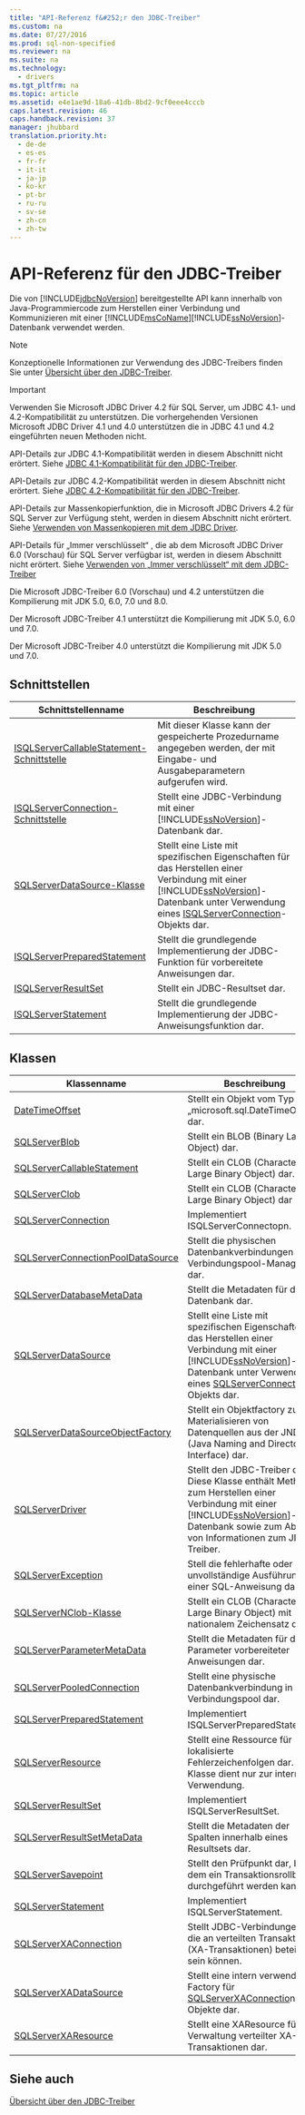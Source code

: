 ```yaml
---
title: "API-Referenz f&#252;r den JDBC-Treiber"
ms.custom: na
ms.date: 07/27/2016
ms.prod: sql-non-specified
ms.reviewer: na
ms.suite: na
ms.technology: 
  - drivers
ms.tgt_pltfrm: na
ms.topic: article
ms.assetid: e4e1ae9d-18a6-41db-8bd2-9cf0eee4cccb
caps.latest.revision: 46
caps.handback.revision: 37
manager: jhubbard
translation.priority.ht: 
  - de-de
  - es-es
  - fr-fr
  - it-it
  - ja-jp
  - ko-kr
  - pt-br
  - ru-ru
  - sv-se
  - zh-cn
  - zh-tw
---
```

# API-Referenz f&#252;r den JDBC-Treiber
  Die von [!INCLUDE[jdbcNoVersion](../content/includes/jdbcNoVersion_md.md)] bereitgestellte API kann innerhalb von Java\-Programmiercode zum Herstellen einer Verbindung und Kommunizieren mit einer [!INCLUDE[msCoName](../content/includes/msCoName_md.md)][!INCLUDE[ssNoVersion](../content/includes/ssNoVersion_md.md)]\-Datenbank verwendet werden.  
  
> [!NOTE]  
>  Konzeptionelle Informationen zur Verwendung des JDBC\-Treibers finden Sie unter [Übersicht über den JDBC-Treiber](../content/Overview-of-the-JDBC-Driver.md).  
  
> [!IMPORTANT]  
>  Verwenden Sie Microsoft JDBC Driver 4.2 für SQL Server, um JDBC 4.1\- und 4.2\-Kompatibilität zu unterstützen. Die vorhergehenden Versionen Microsoft JDBC Driver 4.1 und 4.0 unterstützen die in JDBC 4.1 und 4.2 eingeführten neuen Methoden nicht.  
>   
>  API\-Details zur JDBC 4.1\-Kompatibilität werden in diesem Abschnitt nicht erörtert. Siehe [JDBC 4.1-Kompatibilität für den JDBC-Treiber](../content/JDBC-4.1-Compliance-for-the-JDBC-Driver.md).  
>   
>  API\-Details zur JDBC 4.2\-Kompatibilität werden in diesem Abschnitt nicht erörtert. Siehe [JDBC 4.2-Kompatibilität für den JDBC-Treiber](../content/JDBC-4.2-Compliance-for-the-JDBC-Driver.md).  
>   
>  API\-Details zur Massenkopierfunktion, die in Microsoft JDBC Drivers 4.2 für SQL Server zur Verfügung steht, werden in diesem Abschnitt nicht erörtert.  Siehe [Verwenden von Massenkopieren mit dem JDBC Driver](../content/Using-Bulk-Copy-with-the-JDBC-Driver.md).  
>   
>  API\-Details für „Immer verschlüsselt“ , die ab dem Microsoft JDBC Driver 6.0 \(Vorschau\) für SQL Server verfügbar ist, werden in diesem Abschnitt nicht erörtert. Siehe [Verwenden von „Immer verschlüsselt“ mit dem JDBC-Treiber](../content/Using-Always-Encrypted-with-the-JDBC-Driver.md)  
>   
>  Die Microsoft JDBC\-Treiber 6.0 \(Vorschau\) und 4.2 unterstützen die Kompilierung mit JDK 5.0, 6.0, 7.0 und 8.0.  
>   
>  Der Microsoft JDBC\-Treiber 4.1 unterstützt die Kompilierung mit JDK 5.0, 6.0 und 7.0.  
>   
>  Der Microsoft JDBC\-Treiber 4.0 unterstützt die Kompilierung mit JDK 5.0 und 7.0.  
  
## Schnittstellen  
  
|Schnittstellenname|Beschreibung|  
|------------------------|------------------|  
|[ISQLServerCallableStatement-Schnittstelle](../content/ISQLServerCallableStatement-Interface.md)|Mit dieser Klasse kann der gespeicherte Prozedurname angegeben werden, der mit Eingabe\- und Ausgabeparametern aufgerufen wird.|  
|[ISQLServerConnection-Schnittstelle](../content/ISQLServerConnection-Interface.md)|Stellt eine JDBC\-Verbindung mit einer [!INCLUDE[ssNoVersion](../content/includes/ssNoVersion_md.md)]\-Datenbank dar.|  
|[SQLServerDataSource-Klasse](../content/SQLServerDataSource-Class.md)|Stellt eine Liste mit spezifischen Eigenschaften für das Herstellen einer Verbindung mit einer [!INCLUDE[ssNoVersion](../content/includes/ssNoVersion_md.md)]\-Datenbank unter Verwendung eines [ISQLServerConnection](../content/SQLServerConnection-Class.md)\-Objekts dar.|  
|[ISQLServerPreparedStatement](../content/ISQLServerPreparedStatement-Interface.md)|Stellt die grundlegende Implementierung der JDBC\-Funktion für vorbereitete Anweisungen dar.|  
|[ISQLServerResultSet](../content/ISQLServerResultSet-Interface.md)|Stellt ein JDBC\-Resultset dar.|  
|[ISQLServerStatement](../content/ISQLServerStatement-Interface.md)|Stellt die grundlegende Implementierung der JDBC\-Anweisungsfunktion dar.|  
  
## Klassen  
  
|Klassenname|Beschreibung|  
|-----------------|------------------|  
|[DateTimeOffset](../content/DateTimeOffset-Class.md)|Stellt ein Objekt vom Typ „microsoft.sql.DateTimeOffset“ dar.|  
|[SQLServerBlob](../content/SQLServerBlob-Class.md)|Stellt ein BLOB \(Binary Large Object\) dar.|  
|[SQLServerCallableStatement](../content/SQLServerCallableStatement-Class.md)|Stellt ein CLOB \(Character Large Binary Object\) dar.|  
|[SQLServerClob](../content/SQLServerClob-Class.md)|Stellt ein CLOB \(Character Large Binary Object\) dar|  
|[SQLServerConnection](../content/SQLServerConnection-Class.md)|Implementiert ISQLServerConnectopn.|  
|[SQLServerConnectionPoolDataSource](../content/SQLServerConnectionPoolDataSource-Class.md)|Stellt die physischen Datenbankverbindungen für Verbindungspool\-Manager dar.|  
|[SQLServerDatabaseMetaData](../content/SQLServerDatabaseMetaData-Class.md)|Stellt die Metadaten für die Datenbank dar.|  
|[SQLServerDataSource](../content/ISQLServerDataSource-Interface.md)|Stellt eine Liste mit spezifischen Eigenschaften für das Herstellen einer Verbindung mit einer [!INCLUDE[ssNoVersion](../content/includes/ssNoVersion_md.md)]\-Datenbank unter Verwendung eines [SQLServerConnection](../content/SQLServerConnection-Class.md)\-Objekts dar.|  
|[SQLServerDataSourceObjectFactory](../content/SQLServerDataSourceObjectFactory-Class.md)|Stellt ein Objektfactory zum Materialisieren von Datenquellen aus der JNDI \(Java Naming and Directory Interface\) dar.|  
|[SQLServerDriver](../content/SQLServerDriver-Class.md)|Stellt den JDBC\-Treiber dar. Diese Klasse enthält Methoden zum Herstellen einer Verbindung mit einer [!INCLUDE[ssNoVersion](../content/includes/ssNoVersion_md.md)]\-Datenbank sowie zum Abrufen von Informationen zum JDBC\-Treiber.|  
|[SQLServerException](../content/SQLServerException-Class.md)|Stell die fehlerhafte oder unvollständige Ausführung einer SQL\-Anweisung dar.|  
|[SQLServerNClob\-Klasse](../content/SQLServerNClob-Class.md)|Stellt ein CLOB \(Character Large Binary Object\) mit nationalem Zeichensatz dar.|  
|[SQLServerParameterMetaData](../content/SQLServerParameterMetaData-Class.md)|Stellt die Metadaten für die Parameter vorbereiteter Anweisungen dar.|  
|[SQLServerPooledConnection](../content/SQLServerPooledConnection-Class.md)|Stellt eine physische Datenbankverbindung in einem Verbindungspool dar.|  
|[SQLServerPreparedStatement](../content/SQLServerPreparedStatement-Class.md)|Implementiert ISQLServerPreparedStatement.|  
|[SQLServerResource](../content/SQLServerResource-Class.md)|Stellt eine Ressource für lokalisierte Fehlerzeichenfolgen dar. Diese Klasse dient nur zur internen Verwendung.|  
|[SQLServerResultSet](../content/SQLServerResultSet-Class.md)|Implementiert ISQLServerResultSet.|  
|[SQLServerResultSetMetaData](../content/SQLServerResultSetMetaData-Class.md)|Stellt die Metadaten der Spalten innerhalb eines Resultsets dar.|  
|[SQLServerSavepoint](../content/SQLServerSavepoint-Class.md)|Stellt den Prüfpunkt dar, bis zu dem ein Transaktionsrollback durchgeführt werden kann.|  
|[SQLServerStatement](../content/SQLServerStatement-Class.md)|Implementiert ISQLServerStatement.|  
|[SQLServerXAConnection](../content/SQLServerXAConnection-Class.md)|Stellt JDBC\-Verbindungen dar, die an verteilten Transaktionen \(XA\-Transaktionen\) beteiligt sein können.|  
|[SQLServerXADataSource](../content/SQLServerXADataSource-Class.md)|Stellt eine intern verwendete Factory für [SQLServerXAConnectio](../content/SQLServerXAConnection-Class.md)n\-Objekte dar.|  
|[SQLServerXAResource](../content/SQLServerXAResource-Class.md)|Stellt eine XAResource für die Verwaltung verteilter XA\-Transaktionen dar.|  
  
## Siehe auch  
 [Übersicht über den JDBC-Treiber](../content/Overview-of-the-JDBC-Driver.md)  
  
  